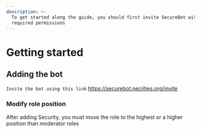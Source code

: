 ```yaml
---
description: >-
  To get started along the guide, you should first invite SecureBot with the
  required permissions
---
```


# Getting started

## Adding the bot

`Invite the bot using this link` https://securebot.neciities.org/invite







### Modify role position&#x20;

After adding Security, you must move the role to the highest or a higher position than moderator roles



